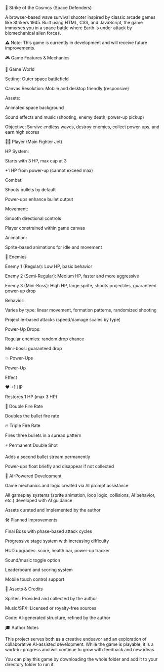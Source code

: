 🚀 Strike of the Cosmos (Space Defenders)

A browser-based wave survival shooter inspired by classic arcade games like Strikers 1945. Built using HTML, CSS, and JavaScript, the game immerses you in a space battle where Earth is under attack by biomechanical alien forces.

⚠️ Note: This game is currently in development and will receive future improvements.

🎮 Game Features & Mechanics

🌌 Game World

Setting: Outer space battlefield

Canvas Resolution: Mobile and desktop friendly (responsive)

Assets:

Animated space background

Sound effects and music (shooting, enemy death, power-up pickup)

Objective: Survive endless waves, destroy enemies, collect power-ups, and earn high scores

👨‍🚀 Player (Main Fighter Jet)

HP System:

Starts with 3 HP, max cap at 3

+1 HP from power-up (cannot exceed max)

Combat:

Shoots bullets by default

Power-ups enhance bullet output

Movement:

Smooth directional controls

Player constrained within game canvas

Animation:

Sprite-based animations for idle and movement

👾 Enemies

Enemy 1 (Regular): Low HP, basic behavior

Enemy 2 (Semi-Regular): Medium HP, faster and more aggressive

Enemy 3 (Mini-Boss): High HP, large sprite, shoots projectiles, guaranteed power-up drop

Behavior:

Varies by type: linear movement, formation patterns, randomized shooting

Projectile-based attacks (speed/damage scales by type)

Power-Up Drops:

Regular enemies: random drop chance

Mini-boss: guaranteed drop

💥 Power-Ups

Power-Up

Effect

❤️ +1 HP

Restores 1 HP (max 3 HP)

🔫 Double Fire Rate

Doubles the bullet fire rate

🔥 Triple Fire Rate

Fires three bullets in a spread pattern

⚡ Permanent Double Shot

Adds a second bullet stream permanently

Power-ups float briefly and disappear if not collected

🧠 AI-Powered Development

Game mechanics and logic created via AI prompt assistance

All gameplay systems (sprite animation, loop logic, collisions, AI behavior, etc.) developed with AI guidance

Assets curated and implemented by the author

🛠️ Planned Improvements

Final Boss with phase-based attack cycles

Progressive stage system with increasing difficulty

HUD upgrades: score, health bar, power-up tracker

Sound/music toggle option

Leaderboard and scoring system

Mobile touch control support

📁 Assets & Credits

Sprites: Provided and collected by the author

Music/SFX: Licensed or royalty-free sources

Code: AI-generated structure, refined by the author

🎓 Author Notes

This project serves both as a creative endeavor and an exploration of collaborative AI-assisted development. While the game is playable, it is a work-in-progress and will continue to grow with feedback and new ideas.

You can play this game by downloading the whole folder and add it to your directory folder to run it.
